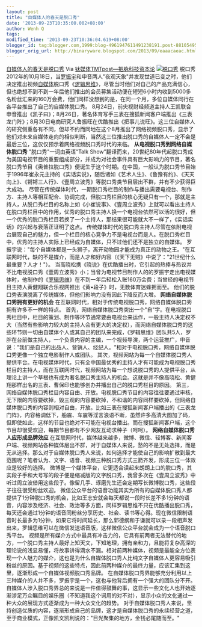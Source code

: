 ```yaml
---
layout: post
title: "自媒体人的春天是脱口秀"
date: '2013-09-23T10:35:00.002+08:00'
author: Wenh Q
tags:
modified_time: '2013-09-23T10:36:04.619+08:00'
blogger_id: tag:blogger.com,1999:blog-4961947611491238191.post-8810549506465957484
blogger_orig_url: http://binaryware.blogspot.com/2013/09/eaaacaeac.html
---
```

[自媒体人的春天是脱口秀](http://www.tmtpost.com/64815.html)
Via [钛媒体TMTpost—把脉科技资本论](http://www.tmtpost.com/)
[![脱口秀](http://www.tmtpost.com/wp-content/uploads/2013/09/137982956628.jpg "脱口秀")](http://www.tmtpost.com/wp-content/uploads/2013/09/137982956628.jpg)
脱口秀
2012年的10月18日，当[罗振宇](http://www.tmtpost.com/31244.html "魅力人格体罗振宇")和申音两人"夜观天象"并发现世道已变之时，他们决定推出视频[自媒体](http://www.tmtpost.com/tag/%E8%87%AA%E5%AA%92%E4%BD%93 "查看 自媒体 中的全部文章")脱口秀《[逻辑思维](http://www.tmtpost.com/31244.html "逻辑思维")》，尽管当时他们对自己的产品充满信心，但也绝想不到不到一年后他们推出的会员募集活动便在短短6小时内收到5000多名粉丝汇来的160万会费，他们同样没想到的是，在同一个月，多位自媒体同行在各平台推出了自己的自媒体脱口秀。
8月24日，前央视财经频道主持人王凯联合申音推出《凯子曰》；8月26日，著名体育写手三表在搜狐新闻客户端推出《三表龙门阵》；8月30日电商研究人鲁振旺在优酷推出《把事儿说旺》。这三位自媒体人的研究侧重各有不同，但却不约而同地在这个8月推出了网络视频脱口秀，显示了他们对未来自媒体走向的相似判断，当然这三位推出脱口秀的自媒体人一定不会是最后三位，这仅仅预示着网络视频脱口秀时代的来临。
**从电视脱口秀到网络自媒体脱口秀**
"脱口秀"一词由英语"Talk
Show"翻译而来，20世纪80年代起脱口秀成为美国电视节目的重要组成部分，并成为对社会事件具有巨大影响力的节目，著名脱口秀节目《奥普拉脱口秀》便诞生于这个时期。在中国，一般认为脱口秀节目始于1996年崔永元主持的《实话实说》，随后诸如《艺术人生》、《鲁豫有约》、《天天向上》、《锵锵三人行》、《壹周立波秀》等脱口秀类节目层出不群，并有不少获得巨大成功。
尽管在传统媒体时代，一期脱口秀栏目的制作与播出需要电视台、制作方、主持人等相互配合、协调完成，但脱口秀栏目的核心无疑只有一个，那就是主持人，从脱口秀栏目的名称上如《小崔说事》、《壹周立波秀》上就可以看出主持人在脱口秀栏目中的作用，优秀的脱口秀主持人换一个电视台依然可以活的很好，但一个优秀的脱口秀栏目若换了一个主持人，那结果很可能就大不一样了，《实话实话》的兴起与衰落正证明了这点。
传统媒体时代的脱口秀主持人尽管在依附电视台展现自己的魅力，但一个栏目的核心竞争力不是电视台而是人。在脱口秀栏目中，优秀的主持人实际上已经成为自媒体，只不过他们还不是独立的自媒体。
罗振宇说："每个自媒体都是一头狮子，离开动物园才能成为真正的动物之王。"在互联网时代，缺的不是媒介，而是人才和好内容（《天下无贼》中说了："21世纪什么最重要？人才！"）。
当高晓松携《晓说》在优酷播出时，它引起的热捧与热议并不比电视脱口秀《壹周立波秀》小；当曾为电视节目制作人的的罗振宇走出电视媒体时，他制作的《[罗辑思维](http://www.tmtpost.com/31244.html "罗辑思维")》在不到一年后轻松入账160万会费；当曾经的电视节目主持人黄健翔联合乐视网推出《黄•段子》时，无数体育迷蜂拥而至。
他们的脱口秀表演脱离了传统媒体，但他们影响力没有因此下降反而大增。
**网络自媒体脱口秀拥有更好的机会**
在互联网时代，相对于传统电视脱口秀，网络自媒体脱口秀拥有许多不一样的特点。
首先，网络自媒体脱口秀突出一个"自"字。在电视脱口秀栏目中，栏目的策划、制作等环节通常要由电视台来运作，一般主持人决定权不大（当然有些影响力较大的主持人会有更大的决定权），而网络自媒体脱口秀的这些环节则一切由自媒体个人或其自己的团队来完成，《罗辑思维》团队共5人，罗胖在台前做主持人，一个负责内容的主编，一个视频导演，两个运营推广，申音说："我们是自己的出品人、营销人、经纪人。"相对于电视脱口秀，网络自媒体脱口秀更像一个独立电影制作人或团队。
其次，视频网站为每一个自媒体脱口秀人提供平台。在电视媒体时代，只有全中国最优秀的主持人才有可能成为电视脱口秀栏目的主持人，而在互联网时代，视频网站为每一个想说脱口秀的人提供平台，从理论上讲一个草根也有成为著名脱口秀主持人的机会。这就是并不像高晓松、黄健翔那样出名的三表、曹保印也能够创办并播出自己的脱口秀栏目的原因。
第三，网络自媒体脱口秀栏目内容自由、开放。电视脱口秀节目的内容往往要通过审核，无下限的内容要砍掉，毁三观的内容要砍掉，不和谐的内容同样要砍掉，但网络自媒体脱口秀的内容则相对自由，开放。比如三表在搜狐新闻客户端播出的《三表龙门阵》，内容格调低下，船震、车震等淫言浪语不断，虽然许多高清大图加了码，但即使如此，这样的节目也绝对不可能在电视台播出。而在搜狐新闻客户端，这个节目却很受欢迎，每期节目都有不少网友互动求种子（呵呵）。
**网络自媒体脱口秀人应形成品牌效应**
在互联网时代，媒体越来越多，微博、微信、轻博客、新闻客户端、视频网站各种媒体层出不群，对于自媒体人来说，愁的不是无处选择，而是无从选择。那么对于自媒体脱口秀人来说，如何选择才能使自己的影响扩散到最大范围呢？笔者认为、文字、语音、视频三种脱口秀方式三箭齐发，形成三位一体效应是较好的选择。
微博是一个媒体平台，它更适合读起来朗朗上口的脱口秀，其实段子手和大号写的段子便是缩减版的文字脱口秀，我曾多次在《壹周立波秀》中听过周立波借用这些段子。像留几手、琢磨先生还会定期写长微博脱口秀，这些段子往往很受粉丝欢迎。
微信公众平台的语音功能其实为所有的自媒体脱口秀人都提供了1分钟脱口秀的机会，比如王志安就会每天都说一段时长差不多1分钟的语音，内容涉及经济、社会、政治等多方面，同样罗辑思维不只在优酷播出脱口秀，每天还会通过1分钟的语音同粉丝分享历史、社会、读书等心得。现在微信限制语音时长最多为1分钟，如果它将时间延长，那么郭德纲和于谦就可以录一段相声发出来，罗辑思维可以在微信发送语音版，这样微信公众平台就会成为一个语音脱口秀平台。
视频是所有媒介方式中最具有冲击力的，它具有前两者无法替代的地方，一个脱口秀主持人最好上知天文，下知地理，拥有亲和力，且能将复杂高深的理论说的浅显易懂，将故事讲得滴水不漏。相对前两种媒体，视频是最能全方位表现一个人魅力的媒介，这也是为什么自媒体脱口秀人比纯文字自媒体人更容易吸引粉丝的原因。基于视频的这些特点，因此前两种媒介的最终力量，应该汇集到这里，逐渐形成一个自媒体视频脱口秀品牌。
在自媒体脱口秀界能够充分利用以上三种媒介的人并不多，罗振宇是一个，这也与他背后拥有一个强大的团队分不开。
自媒体人涉入脱口秀界总的来说是一件值得鼓舞的事，这显示一些文化人也开始逐渐涉足万众瞩目的娱乐圈（不知道我这个词用的对不对），显示小众的文化通过一种大众的展现方式逐渐成为一种大众文化的趋势。
对于自媒体脱口秀人来说，坚持创造优质的内容，逐渐形成自己的品牌，这才是自媒体脱口秀的永续经营之道，至于商业模式，正像凯文凯利说的："目光聚集的地方，金钱必尾随而至。"
